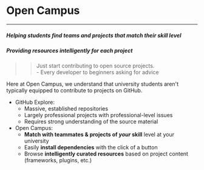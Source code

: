 # Open Campus
---
##### Helping students find teams and projects that match their skill level
##### Providing resources intelligently for each project 
>> Just start contributing to open source projects.  
>> \- Every developer to beginners asking for advice  

Here at Open Campus, we understand that university students aren't typically equipped to contribute to projects on GitHub. 
- GitHub Explore:
  - Massive, established repositories
  - Largely professional projects with professional-level issues
  - Requires strong understanding of the source material
- Open Campus:
  - **Match with teammates & projects of *your* skill** level at your university
  - Easily **install dependencies** with the click of a button
  - Browse **intelligently curated resources** based on project content (frameworks, plugins, etc.)
